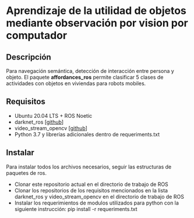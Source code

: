 # Aprendizaje de la utilidad de objetos mediante observación por vision por computador
## Descripción
Para navegación semántica, detección de interacción entre persona y objeto.
El paquete **affordances_ros** permite clasificar 5 clases de actividades con objetos en viviendas para robots mobiles. 
## Requisitos

- Ubuntu 20.04 LTS + ROS Noetic
- darknet_ros [[github](https://github.com/leggedrobotics/darknet_ros "github")]
- video_stream_opencv [[github](https://github.com/ros-drivers/video_stream_opencv "github")]
- Python 3.7 y librerías adicionales dentro de requeriments.txt

## Instalar

Para instalar todos los archivos necesarios, seguir las estructuras de paquetes de ros.
- Clonar este repositorio actual en el directorio de trabajo de ROS
- Clonar los repositorios de los requisitos mencionados en la lista darknet_ros y video_stream_opencv en el directorio de trabajo de ROS
- Instalar los requerimientos de modulos utilizados para python con la siguiente instrucción: pip install -r requeriments.txt
